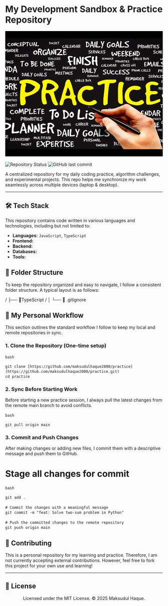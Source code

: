 # My Development Sandbox & Practice Repository

<div align="center">
  <img src="./public/preview.jpg" height="400" width="800" alt="Smart Inventory Cover"/>
</div>

![Repository Status](https://img.shields.io/badge/status-active-brightgreen?style=for-the-badge)
![GitHub last commit](https://img.shields.io/github/last-commit/maksudulhaque2000/practice?style=for-the-badge)

A centralized repository for my daily coding practice, algorithm challenges, and experimental projects. This repo helps me synchronize my work seamlessly across multiple devices (laptop & desktop).

---

## 🛠️ Tech Stack

This repository contains code written in various languages and technologies, including but not limited to:

-   **Languages:** `JavaScript`, `TypeScript`
-   **Frontend:**
-   **Backend:**
-   **Databases:**
-   **Tools:**

## 📁 Folder Structure

To keep the repository organized and easy to navigate, I follow a consistent folder structure. A typical layout is as follows:

/
├── 📁TypeScript /
│
└── 📝 .gitignore

## 🚀 My Personal Workflow

This section outlines the standard workflow I follow to keep my local and remote repositories in sync.

### 1. Clone the Repository (One-time setup)

```bash```
```
git clone [https://github.com/maksudulhaque2000/practice](https://github.com/maksudulhaque2000/practice.git)
cd practice
```

### 2. Sync Before Starting Work
Before starting a new practice session, I always pull the latest changes from the remote main branch to avoid conflicts.

```bash```
```
git pull origin main
```

### 3. Commit and Push Changes
After making changes or adding new files, I commit them with a descriptive message and push them to GitHub.

# Stage all changes for commit
```bash```
```
git add .

# Commit the changes with a meaningful message
git commit -m "feat: Solve two-sum problem in Python"

# Push the committed changes to the remote repository
git push origin main
```

## 🤝 Contributing
This is a personal repository for my learning and practice. Therefore, I am not currently accepting external contributions. However, feel free to fork this project for your own use and learning!

---

## 📄 License
<p align="center">
  Licensed under the MIT License. © 2025 Maksudul Haque.
</p>